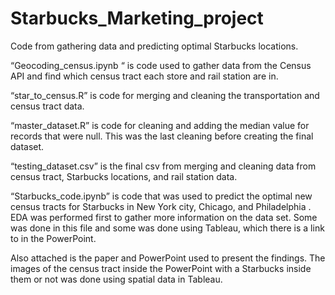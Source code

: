 # Starbucks_Marketing_project
Code from gathering data and predicting optimal Starbucks locations.

“Geocoding_census.ipynb “ is code used to gather data from the Census API and find which census tract each store and rail station are in. 

“star_to_census.R” is code for merging and cleaning the transportation and  census tract data. 

“master_dataset.R” is code for cleaning and adding the median value for records that were null. This was the last cleaning before creating the final dataset. 

“testing_dataset.csv” is the final csv from merging and cleaning data from census tract, Starbucks locations, and rail station data. 

“Starbucks_code.ipynb” is code that was used to predict the optimal new census tracts for Starbucks in  New York city, Chicago, and Philadelphia . EDA was performed first to gather more information on the data set. Some was done in this file and some was done using Tableau, which there is a link to in the PowerPoint. 

Also attached is the paper and PowerPoint used to present the findings. The images of the census tract inside the PowerPoint with a Starbucks inside them or not was done using spatial data in Tableau. 

